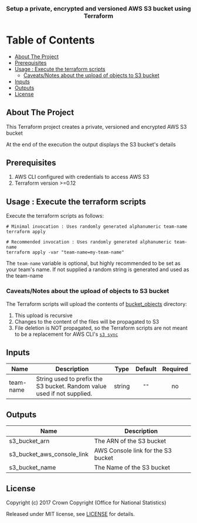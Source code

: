 <br />
<p align="center">
 <h3 align="center">Setup a private, encrypted and versioned AWS S3 bucket using Terraform</h3>
</p>

# Table of Contents

<!-- vim-markdown-toc GFM -->

* [About The Project](#about-the-project)
* [Prerequisites](#prerequisites)
* [Usage : Execute the terraform scripts](#usage--execute-the-terraform-scripts)
    * [Caveats/Notes about the upload of objects to S3 bucket](#caveatsnotes-about-the-upload-of-objects-to-s3-bucket)
* [Inputs](#inputs)
* [Outputs](#outputs)
* [License](#license)

<!-- vim-markdown-toc -->


<!-- ABOUT THE PROJECT -->
## About The Project

This Terraform project creates a private, versioned and encrypted AWS S3 bucket

At the end of the execution the output displays the S3 bucket's details

## Prerequisites
1. AWS CLI configured with credentials to access AWS S3
2. Terraform version >=0.12

<!-- GETTING STARTED -->
## Usage : Execute the terraform scripts

Execute the terraform scripts as follows:
```
# Minimal invocation : Uses randomly generated alphanumeric team-name
terraform apply

# Recommended invocation : Uses randomly generated alphanumeric team-name
terraform apply -var "team-name=my-team-name"
```

The `team-name` variable is optional, but highly recommended to be set as your team's name.
If not supplied a random string is generated and used as the team-name

### Caveats/Notes about the upload of objects to S3 bucket
The Terraform scripts will upload the contents of [bucket_objects](bucket_objects) directory:
1. This upload is recursive
1. Changes to the content of the files will be propagated to S3
1. File deletion is NOT propagated, so the Terraform scripts are not meant to be a replacement for AWS CLI's [`s3 sync`](https://docs.aws.amazon.com/cli/latest/reference/s3/sync.html)

<!-- BEGINNING OF PRE-COMMIT-TERRAFORM DOCS HOOK -->
## Inputs

| Name | Description | Type | Default | Required |
|------|-------------|:----:|:-----:|:-----:|
| team-name | String used to prefix the S3 bucket. Random value used if not supplied. | string | `""` | no |

## Outputs

| Name | Description |
|------|-------------|
| s3\_bucket\_arn | The ARN of the S3 bucket |
| s3\_bucket\_aws\_console\_link | AWS Console link for the S3 bucket |
| s3\_bucket\_name | The Name of the S3 bucket |

<!-- END OF PRE-COMMIT-TERRAFORM DOCS HOOK -->

## License

Copyright (c) 2017 Crown Copyright (Office for National Statistics)

Released under MIT license, see [LICENSE](LICENSE) for details.

